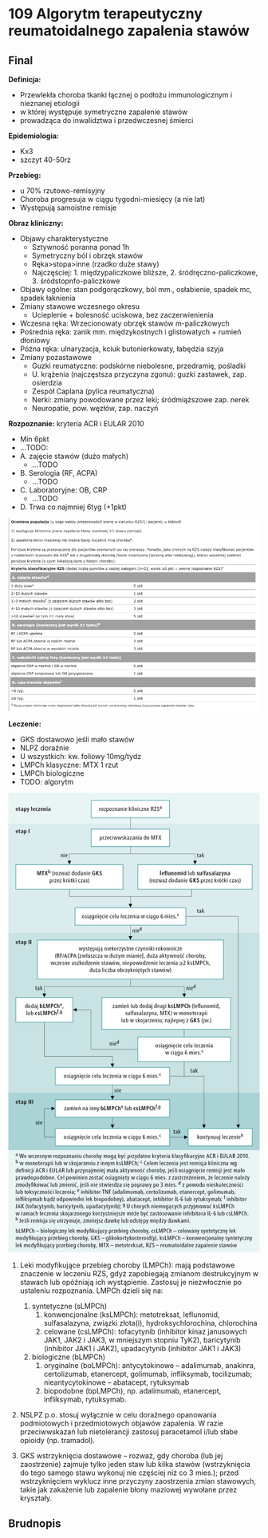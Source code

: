 # 109 Algorytm terapeutyczny reumatoidalnego zapalenia stawów

## Final

**Definicja:** 

- Przewlekła choroba tkanki łącznej o podłożu immunologicznym i nieznanej etiologii
- w której występuje symetryczne zapalenie stawów
- prowadząca do inwalidztwa i przedwczesnej śmierci

**Epidemiologia:** 

- Kx3
- szczyt 40-50rż

**Przebieg:** 

- u 70% rzutowo-remisyjny
- Choroba progresuja w ciągu tygodni-miesięcy (a nie lat)
- Występują samoistne remisje

**Obraz kliniczny:** 

- Objawy charakterystyczne
  - Sztywność poranna ponad 1h
  - Symetryczny ból i obrzęk stawów
  - Ręka>stopa>inne (rzadko duże stawy)
  - Najczęściej: 1. międzypaliczkowe bliższe, 2. śródręczno-paliczkowe, 3. śródstopnfo-paliczkowe
- Objawy ogólne: stan podgorączkowy, ból mm., osłabienie, spadek mc, spadek łaknienia
- Zmiany stawowe wczesnego okresu
  - Ucieplenie + bolesność uciskowa, bez zaczerwienienia
- Wczesna ręka: Wrzecionowaty obrzęk stawów m-paliczkowych
- Pośrednia ręka: zanik mm. międzykostnych i glistowatych + rumień dłoniowy
- Późna ręka: ulnaryzacja, kciuk butonierkowaty, łabędzia szyja
- Zmiany pozastawowe
  - Guzki reumatyczne: podskórne niebolesne, przedramię, pośladki
  - U. krążenia (najczęstsza przyczyna zgonu): guzki zastawek, zap. osierdzia
  - Zespół Caplana (pylica reumatyczna)
  - Nerki: zmiany powodowane przez leki; śródmiąższowe zap. nerek
  - Neuropatie, pow. węzłów, zap. naczyń

**Rozpoznanie:** kryteria ACR i EULAR 2010

- Min 6pkt
- ...TODO:
- A. zajęcie stawów (dużo małych)
  - ...TODO
- B. Serologia (RF, ACPA)
  - ...TODO
- C. Laboratoryjne: OB, CRP
  - ...TODO
- D. Trwa co najmniej 6tyg (+1pkt)

![Screenshot 2021-06-27 at 19.09.51](img/Screenshot%202021-06-27%20at%2019.09.51.png)





**Leczenie:** 

- GKS dostawowo jeśli mało stawów
- NLPZ doraźnie
- U wszystkich: kw. foliowy 10mg/tydz
- LMPCh klasyczne: MTX 1 rzut
- LMPCh biologiczne
- TODO: algorytm

![016_8207](img/016_8207.jpg)

1. Leki modyfikujące przebieg choroby (LMPCh): mają podstawowe znaczenie w leczeniu RZS, gdyż zapobiegają zmianom destrukcyjnym w stawach lub opóźniają ich wystąpienie. Zastosuj je niezwłocznie po ustaleniu rozpoznania. LMPCh dzieli się na:
   1. syntetyczne (sLMPCh)
      1. konwencjonalne (ksLMPCh): metotreksat, leflunomid, sulfasalazyna, związki złota(i), hydroksychlorochina, chlorochina
      2. celowane (csLMPCh): tofacytynib (inhibitor kinaz janusowych JAK1, JAK2 i JAK3, w mniejszym stopniu TyK2), baricytynib (inhibitor JAK1 i JAK2), upadacytynib (inhibitor JAK1 i JAK3)
   2. biologiczne (bLMPCh)
      1. oryginalne (boLMPCh): antycytokinowe – adalimumab, anakinra, certolizumab, etanercept, golimumab, infliksymab, tocilizumab; nieantycytokinowe – abatacept, rytuksymab
      2. biopodobne (bpLMPCh), np. adalimumab, etanercept, infliksymab, rytuksymab.

2. NSLPZ p.o. stosuj wyłącznie w celu doraźnego opanowania podmiotowych i przedmiotowych objawów zapalenia. W razie przeciwwskazań lub nietolerancji zastosuj paracetamol i/lub słabe opioidy (np. tramadol).

3. GKS wstrzyknięcia dostawowe – rozważ, gdy choroba (lub jej zaostrzenie) zajmuje tylko jeden staw lub kilka stawów (wstrzyknięcia do tego samego stawu wykonuj nie częściej niż co 3 mies.); przed wstrzyknięciem wyklucz inne przyczyny zaostrzenia zmian stawowych, takie jak zakażenie lub zapalenie błony maziowej wywołane przez kryształy.



## Brudnopis

